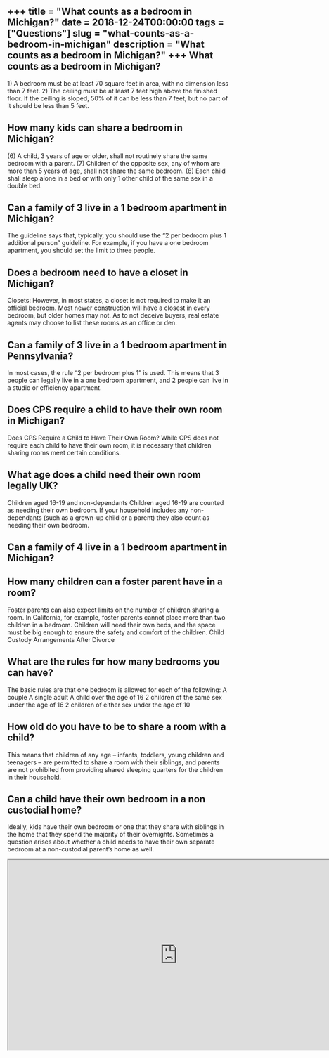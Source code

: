 +++
title = "What counts as a bedroom in Michigan?"
date = 2018-12-24T00:00:00
tags = ["Questions"]
slug = "what-counts-as-a-bedroom-in-michigan"
description = "What counts as a bedroom in Michigan?"
+++
What counts as a bedroom in Michigan?
-------------------------------------

1\) A bedroom must be at least 70 square feet in area, with no dimension less than 7 feet. 2) The ceiling must be at least 7 feet high above the finished floor. If the ceiling is sloped, 50% of it can be less than 7 feet, but no part of it should be less than 5 feet.

How many kids can share a bedroom in Michigan?
----------------------------------------------

(6) A child, 3 years of age or older, shall not routinely share the same bedroom with a parent. (7) Children of the opposite sex, any of whom are more than 5 years of age, shall not share the same bedroom. (8) Each child shall sleep alone in a bed or with only 1 other child of the same sex in a double bed.

Can a family of 3 live in a 1 bedroom apartment in Michigan?
------------------------------------------------------------

The guideline says that, typically, you should use the “2 per bedroom plus 1 additional person” guideline. For example, if you have a one bedroom apartment, you should set the limit to three people.

Does a bedroom need to have a closet in Michigan?
-------------------------------------------------

Closets: However, in most states, a closet is not required to make it an official bedroom. Most newer construction will have a closest in every bedroom, but older homes may not. As to not deceive buyers, real estate agents may choose to list these rooms as an office or den.

Can a family of 3 live in a 1 bedroom apartment in Pennsylvania?
----------------------------------------------------------------

In most cases, the rule “2 per bedroom plus 1” is used. This means that 3 people can legally live in a one bedroom apartment, and 2 people can live in a studio or efficiency apartment.

Does CPS require a child to have their own room in Michigan?
------------------------------------------------------------

Does CPS Require a Child to Have Their Own Room? While CPS does not require each child to have their own room, it is necessary that children sharing rooms meet certain conditions.

What age does a child need their own room legally UK?
-----------------------------------------------------

Children aged 16-19 and non-dependants Children aged 16-19 are counted as needing their own bedroom. If your household includes any non-dependants (such as a grown-up child or a parent) they also count as needing their own bedroom.

Can a family of 4 live in a 1 bedroom apartment in Michigan?
------------------------------------------------------------

How many children can a foster parent have in a room?
-----------------------------------------------------

Foster parents can also expect limits on the number of children sharing a room. In California, for example, foster parents cannot place more than two children in a bedroom. Children will need their own beds, and the space must be big enough to ensure the safety and comfort of the children. Child Custody Arrangements After Divorce

What are the rules for how many bedrooms you can have?
------------------------------------------------------

The basic rules are that one bedroom is allowed for each of the following: A couple A single adult A child over the age of 16 2 children of the same sex under the age of 16 2 children of either sex under the age of 10

How old do you have to be to share a room with a child?
-------------------------------------------------------

This means that children of any age – infants, toddlers, young children and teenagers – are permitted to share a room with their siblings, and parents are not prohibited from providing shared sleeping quarters for the children in their household.

Can a child have their own bedroom in a non custodial home?
-----------------------------------------------------------

Ideally, kids have their own bedroom or one that they share with siblings in the home that they spend the majority of their overnights. Sometimes a question arises about whether a child needs to have their own separate bedroom at a non-custodial parent’s home as well.

<iframe allow="accelerometer; autoplay; clipboard-write; encrypted-media; gyroscope; picture-in-picture" allowfullscreen="" class="__youtube_prefs__  epyt-is-override  no-lazyload" data-no-lazy="1" data-origheight="433" data-origwidth="770" data-skipgform_ajax_framebjll="" height="433" id="_ytid_24551" loading="lazy" src="https://www.youtube.com/embed/7tLAUHCIxSM?enablejsapi=1&autoplay=0&cc_load_policy=0&cc_lang_pref=&iv_load_policy=1&loop=0&modestbranding=0&rel=1&fs=1&playsinline=0&autohide=2&theme=dark&color=red&controls=1&" title="YouTube player" width="770"></iframe>